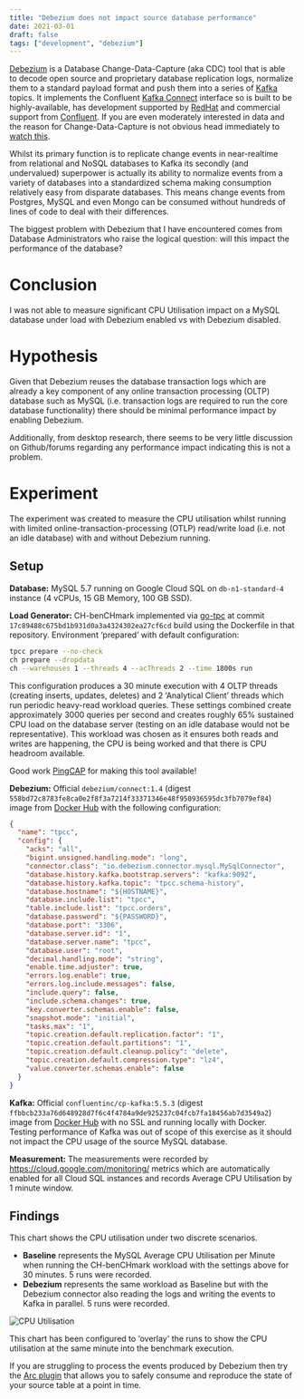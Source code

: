 ```yaml
---
title: "Debezium does not impact source database performance"
date: 2021-03-01
draft: false
tags: ["development", "debezium"]
---
```


[Debezium](https://debezium.io/) is a Database Change-Data-Capture (aka CDC) tool that is able to decode open source and proprietary database replication logs, normalize them to a standard payload format and push them into a series of [Kafka](https://kafka.apache.org/) topics. It implements the Confluent [Kafka Connect](https://docs./platform/current/connect/index.html) interface so is built to be highly-available, has development supported by [RedHat](https://redhat.com) and commercial support from [Confluent](https://confluent.io). If you are even moderately interested in data and the reason for Change-Data-Capture is not obvious head immediately to [watch this](https://martin.kleppmann.com/2015/11/05/database-inside-out-at-oredev.html).

Whilst its primary function is to replicate change events in near-realtime from relational and NoSQL databases to Kafka its secondly (and undervalued) superpower is actually its ability to normalize events from a variety of databases into a standardized schema making consumption relatively easy from disparate databases. This means change events from Postgres, MySQL and even Mongo can be consumed without hundreds of lines of code to deal with their differences.

The biggest problem with Debezium that I have encountered comes from Database Administrators who raise the logical question: will this impact the performance of the database?

# Conclusion

I was not able to measure significant CPU Utilisation impact on a MySQL database under load with Debezium enabled vs with Debezium disabled.

# Hypothesis

Given that Debezium reuses the database transaction logs which are already a key component of any online transaction processing (OLTP) database such as MySQL (i.e. transaction logs are required to run the core database functionality) there should be minimal performance impact by enabling Debezium.

Additionally, from desktop research, there seems to be very little discussion on Github/forums regarding any performance impact indicating this is not a problem.

# Experiment

The experiment was created to measure the CPU utilisation whilst running with limited online-transaction-processing (OTLP) read/write load (i.e. not an idle database) with and without Debezium running.

## Setup

**Database:** MySQL 5.7 running on Google Cloud SQL on `db-n1-standard-4` instance (4 vCPUs, 15 GB Memory, 100 GB SSD).

**Load Generator:** CH-benCHmark implemented via [go-tpc](https://github.com/pingcap/go-tpc) at commit `17c89488c675bd1b931d0a3a4324302ea27cf6cd` build using the Dockerfile in that repository. Environment ‘prepared’ with default configuration:

```bash
tpcc prepare --no-check
ch prepare --dropdata
ch --warehouses 1 --threads 4 --acThreads 2 --time 1800s run
```

This configuration produces a 30 minute execution with 4 OLTP threads (creating inserts, updates, deletes) and 2 ‘Analytical Client’ threads which run periodic heavy-read workload queries. These settings combined create approximately 3000 queries per second and creates roughly 65% sustained CPU load on the database server (testing on an idle database would not be representative). This workload was chosen as it ensures both reads and writes are happening, the CPU is being worked and that there is CPU headroom available.

Good work [PingCAP](https://pingcap.com/) for making this tool available!

**Debezium:** Official `debezium/connect:1.4` (digest `558bd72c8783fe8ca0e2f8f3a7214f33371346e48f950936595dc3fb7079ef84`) image from [Docker Hub](https://hub.docker.com/r/debezium/connect) with the following configuration:

```json
{
  "name": "tpcc",
  "config": {
    "acks": "all",
    "bigint.unsigned.handling.mode": "long",
    "connector.class": "io.debezium.connector.mysql.MySqlConnector",
    "database.history.kafka.bootstrap.servers": "kafka:9092",
    "database.history.kafka.topic": "tpcc.schema-history",
    "database.hostname": "${HOSTNAME}",
    "database.include.list": "tpcc",
    "table.include.list": "tpcc.orders",
    "database.password": "${PASSWORD}",
    "database.port": "3306",
    "database.server.id": "1",
    "database.server.name": "tpcc",
    "database.user": "root",
    "decimal.handling.mode": "string",
    "enable.time.adjuster": true,
    "errors.log.enable": true,
    "errors.log.include.messages": false,
    "include.query": false,
    "include.schema.changes": true,
    "key.converter.schemas.enable": false,
    "snapshot.mode": "initial",
    "tasks.max": "1",
    "topic.creation.default.replication.factor": "1",
    "topic.creation.default.partitions": "1",
    "topic.creation.default.cleanup.policy": "delete",
    "topic.creation.default.compression.type": "lz4",
    "value.converter.schemas.enable": false
  }
}
```

**Kafka:** Official `confluentinc/cp-kafka:5.5.3` (digest `ffbbcb233a76d648928d7f6c4f4784a9de925237c04fcb7fa18456ab7d3549a2`) image from [Docker Hub](https://hub.docker.com/r/confluentinc/cp-kafka) with no SSL and running locally with Docker. Testing performance of Kafka was out of scope of this exercise as it should not impact the CPU usage of the source MySQL database.

**Measurement:** The measurements were recorded by https://cloud.google.com/monitoring/ metrics which are automatically enabled for all Cloud SQL instances and records Average CPU Utilisation by 1 minute window.

## Findings

This chart shows the CPU utilisation under two discrete scenarios.

- **Baseline** represents the MySQL Average CPU Utilisation per Minute when running the CH-benCHmark workload with the settings above for 30 minutes.  5 runs were recorded.
- **Debezium** represents the same workload as Baseline but with the Debezium connector also reading the logs and writing the events to Kafka in parallel. 5 runs were recorded.

![CPU Utilisation](/img/2021/debezium.png)

This chart has been configured to ‘overlay' the runs to show the CPU utilisation at the same minute into the benchmark execution.

If you are struggling to process the events produced by Debezium then try the [Arc plugin](https://arc.tripl.ai/transform/#debeziumtransform) that allows you to safely consume and reproduce the state of your source table at a point in time.